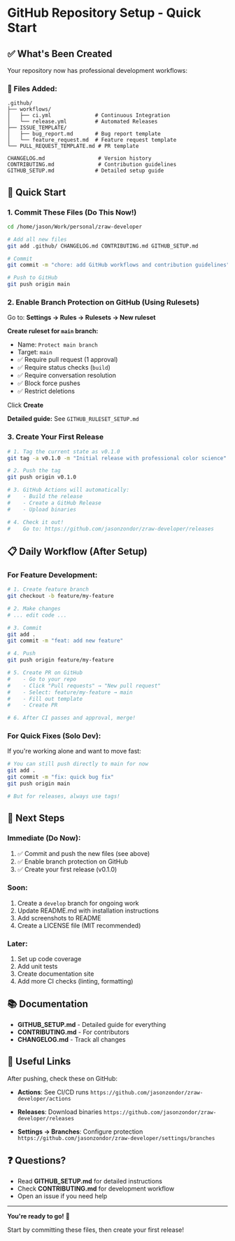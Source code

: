 # GitHub Repository Setup - Quick Start

## ✅ What's Been Created

Your repository now has professional development workflows:

### 📁 Files Added:
```
.github/
├── workflows/
│   ├── ci.yml              # Continuous Integration
│   └── release.yml         # Automated Releases
├── ISSUE_TEMPLATE/
│   ├── bug_report.md       # Bug report template
│   └── feature_request.md  # Feature request template
└── PULL_REQUEST_TEMPLATE.md # PR template

CHANGELOG.md                 # Version history
CONTRIBUTING.md              # Contribution guidelines
GITHUB_SETUP.md             # Detailed setup guide
```

## 🚀 Quick Start

### 1. Commit These Files (Do This Now!)

```bash
cd /home/jason/Work/personal/zraw-developer

# Add all new files
git add .github/ CHANGELOG.md CONTRIBUTING.md GITHUB_SETUP.md

# Commit
git commit -m "chore: add GitHub workflows and contribution guidelines"

# Push to GitHub
git push origin main
```

### 2. Enable Branch Protection on GitHub (Using Rulesets)

Go to: **Settings → Rules → Rulesets → New ruleset**

**Create ruleset for `main` branch:**
- Name: `Protect main branch`
- Target: `main`
- ✅ Require pull request (1 approval)
- ✅ Require status checks (`build`)
- ✅ Require conversation resolution
- ✅ Block force pushes
- ✅ Restrict deletions

Click **Create**

**Detailed guide:** See `GITHUB_RULESET_SETUP.md`

### 3. Create Your First Release

```bash
# 1. Tag the current state as v0.1.0
git tag -a v0.1.0 -m "Initial release with professional color science"

# 2. Push the tag
git push origin v0.1.0

# 3. GitHub Actions will automatically:
#    - Build the release
#    - Create a GitHub Release
#    - Upload binaries

# 4. Check it out!
#    Go to: https://github.com/jasonzondor/zraw-developer/releases
```

## 📋 Daily Workflow (After Setup)

### For Feature Development:

```bash
# 1. Create feature branch
git checkout -b feature/my-feature

# 2. Make changes
# ... edit code ...

# 3. Commit
git add .
git commit -m "feat: add new feature"

# 4. Push
git push origin feature/my-feature

# 5. Create PR on GitHub
#    - Go to your repo
#    - Click "Pull requests" → "New pull request"
#    - Select: feature/my-feature → main
#    - Fill out template
#    - Create PR

# 6. After CI passes and approval, merge!
```

### For Quick Fixes (Solo Dev):

If you're working alone and want to move fast:

```bash
# You can still push directly to main for now
git add .
git commit -m "fix: quick bug fix"
git push origin main

# But for releases, always use tags!
```

## 🎯 Next Steps

### Immediate (Do Now):
1. ✅ Commit and push the new files (see above)
2. ✅ Enable branch protection on GitHub
3. ✅ Create your first release (v0.1.0)

### Soon:
1. Create a `develop` branch for ongoing work
2. Update README.md with installation instructions
3. Add screenshots to README
4. Create a LICENSE file (MIT recommended)

### Later:
1. Set up code coverage
2. Add unit tests
3. Create documentation site
4. Add more CI checks (linting, formatting)

## 📚 Documentation

- **GITHUB_SETUP.md** - Detailed guide for everything
- **CONTRIBUTING.md** - For contributors
- **CHANGELOG.md** - Track all changes

## 🔗 Useful Links

After pushing, check these on GitHub:

- **Actions**: See CI/CD runs
  `https://github.com/jasonzondor/zraw-developer/actions`

- **Releases**: Download binaries
  `https://github.com/jasonzondor/zraw-developer/releases`

- **Settings → Branches**: Configure protection
  `https://github.com/jasonzondor/zraw-developer/settings/branches`

## ❓ Questions?

- Read **GITHUB_SETUP.md** for detailed instructions
- Check **CONTRIBUTING.md** for development workflow
- Open an issue if you need help

---

**You're ready to go!** 🎉

Start by committing these files, then create your first release!
